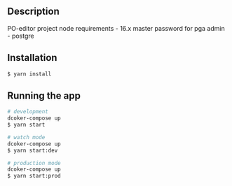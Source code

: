 ## Description

PO-editor project
node requirements - 16.x
master password for pga admin - postgre

## Installation

```bash
$ yarn install
```

## Running the app

```bash
# development
dcoker-compose up
$ yarn start

# watch mode
dcoker-compose up
$ yarn start:dev

# production mode
dcoker-compose up
$ yarn start:prod
```